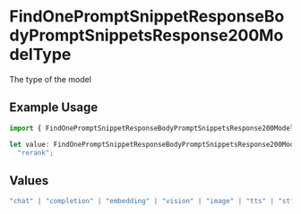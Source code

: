 # FindOnePromptSnippetResponseBodyPromptSnippetsResponse200ModelType

The type of the model

## Example Usage

```typescript
import { FindOnePromptSnippetResponseBodyPromptSnippetsResponse200ModelType } from "@orq-ai/node/models/operations";

let value: FindOnePromptSnippetResponseBodyPromptSnippetsResponse200ModelType =
  "rerank";
```

## Values

```typescript
"chat" | "completion" | "embedding" | "vision" | "image" | "tts" | "stt" | "rerank"
```
